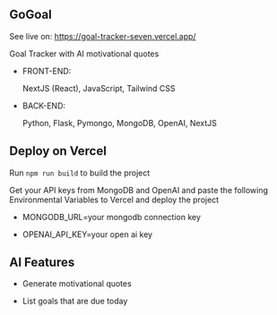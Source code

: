 ## GoGoal
See live on:
    https://goal-tracker-seven.vercel.app/
    
Goal Tracker with AI motivational quotes

- FRONT-END: 
    
    NextJS (React), JavaScript, Tailwind CSS

- BACK-END: 
    
    Python, Flask, Pymongo, MongoDB, OpenAI, NextJS

## Deploy on Vercel

Run 
```npm run build```
to build the project

Get your API keys from MongoDB and OpenAI and paste the following Environmental Variables to Vercel and deploy the project

- MONGODB_URL=your mongodb connection key

- OPENAI_API_KEY=your open ai key

## AI Features

- Generate motivational quotes

- List goals that are due today